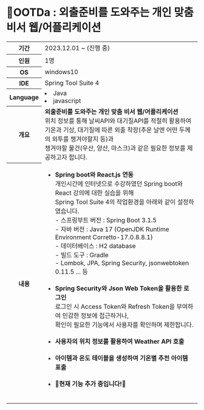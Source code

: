 # 👔OOTDa : 외출준비를 도와주는 개인 맞춤 비서 웹/어플리케이션
<table>
  <tr>
    <th>기간</th>
    <td>2023.12.01 ~ (진행 중)</td>
  </tr>  
  <tr>
    <th>인원</th>
    <td>1명</td>
  </tr> 
  <tr>
    <th>OS</th>
    <td>windows10</td>
  </tr>  
  <tr>
    <th>IDE</th>
    <td>Spring Tool Suite 4</td>
  </tr> 
  <tr>
    <th>Language</th>
    <td>
      <li>Java</li>
      <li>javascript</li>
    </td>
  </tr> 
  <tr>
    <th>개요</th>
    <td>
      <b>외출준비를 도와주는 개인 맞춤 비서 웹/어플리케이션</b><br>
      위치 정보를 통해 날씨API와 대기질API를 적절히 활용하여
      기온과 기상, 대기질에 따른 외출 착장(추운 날엔 어떤 두께의 외투를 챙겨야할지 등)과 <br>
      챙겨야할 물건(우산, 양산, 마스크)과 같은 필요한 정보를 제공하고자 합니다.
    </td>
  </tr> 
  <tr>
    <th>내용</th>
    <td>
      <ul>
        <li><b>Spring boot와 React.js 연동</b></li>
        개인시간에 인터넷으로 수강하였던 Spring boot와 React 강의에 대한 실습을 위해<br>
        Spring Tool Suite 4의 작업환경을 아래와 같이 설정하였습니다.<br>
        - 스프링부트 버전 : Spring Boot 3.1.5<br>
        - 자바 버전 : Java 17 (OpenJDK Runtime Environment Corretto-17.0.8.8.1)<br>
        - 데이터베이스 : H2 database<br>
        - 빌드 도구 : Gradle<br>
        - Lombok, JPA, Spring Security, jsonwebtoken 0.11.5 ... 등<br>
        <br>
        <li><b>Spring Security와 Json Web Token을 활용한 로그인</b></li>
        로그인 시 Access Token와 Refresh Token을 부여하여 민감한 정보에 접근하거나,<br>
        확인이 필요한 기능에서 사용자를 확인하며 제한합니다. <br>
        <br>
        <li><b>사용자의 위치 정보를 활용하여 Weather API 호출</b></li>
        <br>
        <li><b>아이템과 온도 테이블을 생성하여 기온별 추천 아이템 표출</b></li>
        <br>
        <li><b>🚧현재 기능 추가 중입니다!🚧</b></li>
        <br>
      </ul>
    </td>
  </tr> 
</table>


